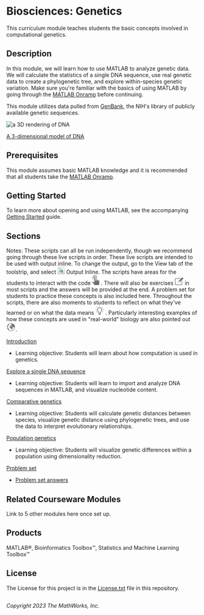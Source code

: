 # Biosciences: Genetics

This curriculum module teaches students the basic concepts involved in computational genetics.  

## Description

In this module, we will learn how to use MATLAB to analyze genetic data. We will calculate the statistics of a single DNA sequence, use real genetic data to create a phylogenetic tree, and explore within-species genetic variation. Make sure you're familiar with the basics of using MATLAB by going through the [MATLAB Onramp](https://matlabacademy.mathworks.com/details/matlab-onramp/gettingstarted) before continuing.

This module utilizes data pulled from [GenBank](https://www.ncbi.nlm.nih.gov/genbank/), the NIH's library of publicly available genetic sequences. 

![a 3D rendering of DNA](images/640px-Bdna_cropped.gif)

[A 3-dimensional model of DNA](https://commons.wikimedia.org/wiki/File:Bdna_cropped.gif)

## Prerequisites 

This module assumes basic MATLAB knowledge and it is recommended that all students take the [MATLAB Onramp](https://matlabacademy.mathworks.com/details/matlab-onramp/gettingstarted).

## Getting Started 

To learn more about opening and using MATLAB, see the accompanying [Getting Started](Getting_Started.pdf) guide. 

## Sections 
Notes: These scripts can all be run independently, though we recommend going through these live scripts in order. These live scripts are intended to be used with output inline. To change the output, go to the View tab of the toolstrip, and select ![](images/outputinline.png)  Output Inline. 
The scripts have areas for the students to interact with the code ![](images/try.png) . There will also be exercises ![](images/exercise.png)  in most scripts and the answers will be provided at the end.  A problem set for students to practice these concepts is also included here. Throughout the scripts, there are also moments to students to reflect on what they've learned or on what the data means ![](images/reflect.png) . Particularly interesting examples of how these concepts are used in "real-world" biology are also pointed out ![](images/app.png).

[Introduction](S1_Introduction.mlx)
- Learning objective: Students will learn about how computation is used in genetics. 

[Explore a single DNA sequence](S2_Single_seq.mlx)
- Learning objective: Students will learn to import and analyze DNA sequences in MATLAB, and visualize nucleotide content. 

[Comparative genetics](S3_Comparative_genetics.mlx)
- Learning objective: Students will calculate genetic distances between species, visualize genetic distance using phylogenetic trees, and use the data to interpret evolutionary relationships. 

[Population genetics](S4_Population_genetics.mlx)
- Learning objective: Students will visualize genetic differences within a population using dimensionality reduction. 

[Problem set](S5_Problem_set.mlx)
- [Problem set answers](S6_Problem_set_answers.mlx)

## Related Courseware Modules

Link to 5 other modules here once set up. 

## Products 

MATLAB®, Bioinformatics Toolbox™, Statistics and Machine Learning Toolbox™

## License

The License for this project is in the [License.txt](license.txt) file in this repository. 

##
_Copyright 2023 The MathWorks, Inc._
